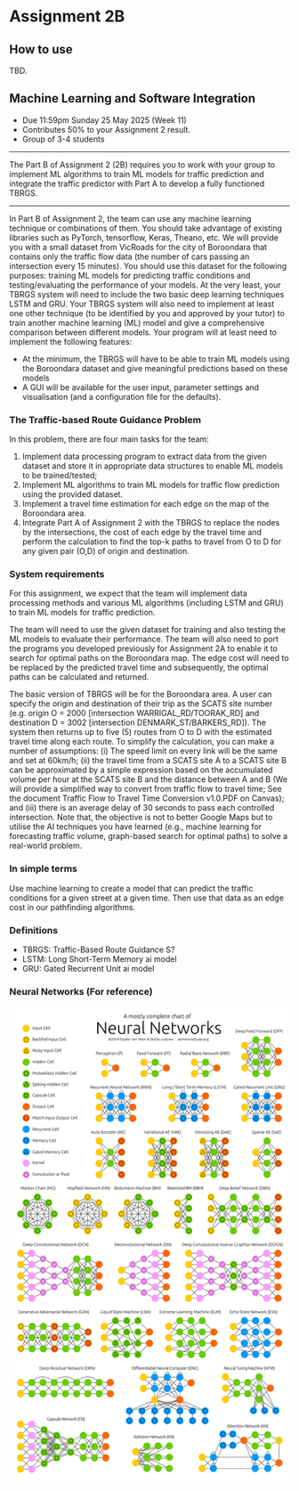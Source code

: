 # Assignment 2B
## How to use
TBD.
## Machine Learning and Software Integration
- Due 11:59pm Sunday 25 May 2025 (Week 11)
- Contributes 50% to your Assignment 2 result.
- Group of 3-4 students

___
The Part B of Assignment 2 (2B) requires you to work with your group to implement ML algorithms to train ML models for traffic prediction and integrate the traffic predictor with Part A to develop a fully functioned TBRGS.

___
In Part B of Assignment 2, the team can use any machine learning technique or combinations of them. You should take advantage of existing libraries such as PyTorch, tensorflow, Keras, Theano, etc. We will provide you with a small dataset from VicRoads for the city of Boroondara that contains only the traffic flow data (the number of cars passing an intersection every 15 minutes). You should use this dataset for the following purposes: training ML models for predicting traffic conditions and testing/evaluating the performance of your models. At the very least, your TBRGS system will need to include the two basic deep learning techniques LSTM and GRU. Your TBRGS system will also need to implement at least one other technique (to be identified by you and approved by your tutor) to train another machine learning (ML) model and give a comprehensive comparison between different models. Your program will at least need to implement the following features:
- At the minimum, the TBRGS will have to be able to train ML models using the Boroondara dataset and give meaningful predictions based on these models
- A GUI will be available for the user input, parameter settings and visualisation (and a configuration file for the defaults).

### The Traffic-based Route Guidance Problem
In this problem, there are four main tasks for the team:
1. Implement data processing program to extract data from the given dataset and store it in appropriate data structures to enable ML models to be trained/tested;
2. Implement ML algorithms to train ML models for traffic flow prediction using the provided dataset.
3. Implement a travel time estimation for each edge on the map of the Boroondara area.
4. Integrate Part A of Assignment 2 with the TBRGS to replace the nodes by the intersections, the cost of each edge by the travel time and perform the calculation to find the top-k paths to travel from O to D for any given pair (O,D) of origin and destination.

### System requirements
For this assignment, we expect that the team will implement data processing methods and various ML algorithms (including LSTM and GRU) to train ML models for traffic prediction.

The team will need to use the given dataset for training and also testing the ML models to evaluate their performance. The team will also need to port the programs you developed previously for Assignment 2A to enable it to search for optimal paths on the Boroondara map. The edge cost will need to be replaced by the predicted travel time and subsequently, the optimal paths can be calculated and returned.

The basic version of TBRGS will be for the Boroondara area. A user can specify the origin and destination of their trip as the SCATS site number (e.g. origin O = 2000 [intersection WARRIGAL_RD/TOORAK_RD] and destination D = 3002 [intersection DENMARK_ST/BARKERS_RD]). The system then returns up to five (5) routes from O to D with the estimated travel time along each route. To simplify the calculation, you can make a number of assumptions: (i) The speed limit on every link will be the same and set at 60km/h; (ii) the travel time from a SCATS site A to a SCATS site B can be approximated by a simple expression based on the accumulated volume per hour at the SCATS site B and the distance between A and B (We will provide a simplified way to convert from traffic flow to travel time; See the document Traffic Flow to Travel Time Conversion v1.0.PDF on Canvas); and (iii) there is an average delay of 30 seconds to pass each controlled intersection. Note that, the objective is not to better Google Maps but to utilise the AI techniques you have learned (e.g., machine learning for forecasting traffic volume, graph-based search for optimal paths) to solve a real-world problem.

### In simple terms
Use machine learning to create a model that can predict the traffic conditions for a given street at a given time. Then use that data as an edge cost in our pathfinding algorithms.

### Definitions
- TBRGS: Traffic-Based Route Guidance S?
- LSTM: Long Short-Term Memory ai model
- GRU: Gated Recurrent Unit ai model

### Neural Networks (For reference)
![I forgot the original source](./ChartOfNeuralNetworks.png)
